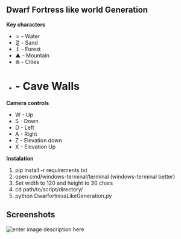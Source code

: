 ## Dwarf Fortress like world Generation



**Key characters**
 - ≃ - Water
 - ⋛ - Sand
 - ↥ - Forest
 - ▲ - Mountain
 - ⋒ - Cities
 - # - Cave Walls


**Camera controls**
 - W - Up
 - S - Down
 - D - Left
 - A - Right
 - Z - Elevation down
 - X - Elevation Up


 **Instalation**
 1. pip install -r requirements.txt
 2. open cmd/windows-terminal/terminal (windows-terminal better)
 3. Set width to 120 and height to 30 chars
 4. cd path/to/script/directory/
 5. python DwarfortressLikeGeneration.py

## Screenshots

![enter image description here](https://i.imgur.com/0QMFCCO.png)
